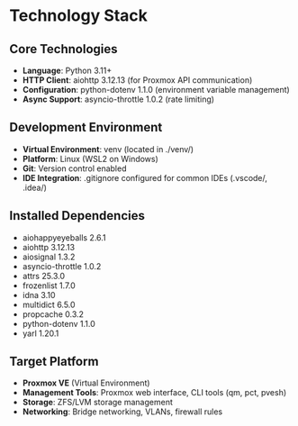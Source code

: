 # Technology Stack

## Core Technologies
- **Language**: Python 3.11+
- **HTTP Client**: aiohttp 3.12.13 (for Proxmox API communication)
- **Configuration**: python-dotenv 1.1.0 (environment variable management)
- **Async Support**: asyncio-throttle 1.0.2 (rate limiting)

## Development Environment
- **Virtual Environment**: venv (located in ./venv/)
- **Platform**: Linux (WSL2 on Windows)
- **Git**: Version control enabled
- **IDE Integration**: .gitignore configured for common IDEs (.vscode/, .idea/)

## Installed Dependencies
- aiohappyeyeballs 2.6.1
- aiohttp 3.12.13
- aiosignal 1.3.2
- asyncio-throttle 1.0.2
- attrs 25.3.0
- frozenlist 1.7.0
- idna 3.10
- multidict 6.5.0
- propcache 0.3.2
- python-dotenv 1.1.0
- yarl 1.20.1

## Target Platform
- **Proxmox VE** (Virtual Environment)
- **Management Tools**: Proxmox web interface, CLI tools (qm, pct, pvesh)
- **Storage**: ZFS/LVM storage management
- **Networking**: Bridge networking, VLANs, firewall rules